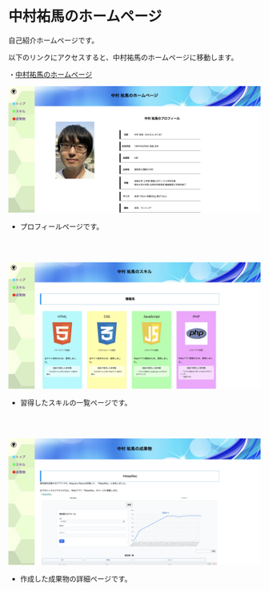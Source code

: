 # 中村祐馬のホームページ

自己紹介ホームページです。

以下のリンクにアクセスすると、中村祐馬のホームページに移動します。

・[中村祐馬のホームページ](http://measrec.s239.xrea.com/homepage.measrec.s239/)

![トップ画像](./top.jpeg)

- プロフィールページです。

<br><br>

![スキル画像](./skill.jpeg)

- 習得したスキルの一覧ページです。

<br><br>

![成果物画像](./artifact.jpeg)

- 作成した成果物の詳細ページです。
